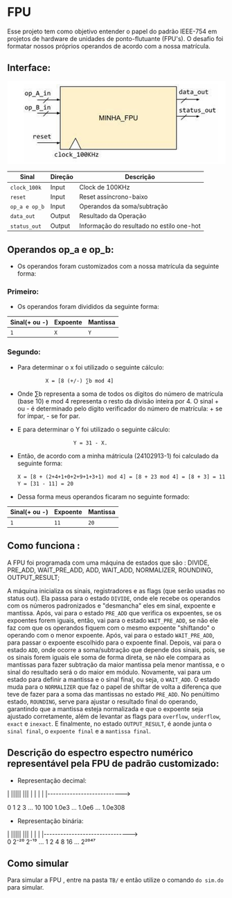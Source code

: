 # FPU
Esse projeto tem como objetivo entender o papel do padrão IEEE-754 em projetos de hardware de unidades de ponto-flutuante (FPU's). O desafio foi formatar nossos próprios operandos de acordo com a nossa matrícula.

## Interface:

![alt text]({3D7B944B-E27B-4AC6-AD61-527C23A21FD7}.png)

|    **Sinal**   |   **Direção**   |                 **Descrição**                |
|----------------|-----------------|----------------------------------------------|
|  `clock_100k`  |      Input      |   Clock de 100KHz                            | 
|  `reset`       |      Input      |   Reset assíncrono-baixo                     |
|  `op_a e op_b` |      Input      |   Operandos da soma/subtração                | 
|  `data_out`    |      Output     |   Resultado da Operação                      | 
|  `status_out`  |      Output     |   Informação do resultado no estilo one-hot  | 

## Operandos op_a e op_b:
- Os operandos foram customizados com a nossa matrícula da seguinte forma:

### Primeiro: 
- Os operandos foram divididos da seguinte forma:

| **Sinal(+ ou -)** |  **Expoente**   |   **Mantissa**   |   
|-------------------|-----------------|------------------|
|        `1`        |       `X`       |       `Y`        | 

### Segundo:

- Para determinar o x foi utilizado o seguinte cálculo:

               X = [8 (+/-) ∑b mod 4] 
  
- Onde ∑b representa a soma de todos os dígitos do número de matrícula (base 10) e mod 4 
representa o resto da divisão inteira por 4. O sinal + ou - é determinado pelo dígito 
verificador do número de matrícula: + se for ímpar, - se for par.

- E para determinar o Y foi utilizado o seguinte cálculo:

                        Y = 31 - X.

- Então, de acordo com a minha mátricula (24102913-1) foi calculado da seguinte forma:

      X = [8 + (2+4+1+0+2+9+1+3+1) mod 4] = [8 + 23 mod 4] = [8 + 3] = 11
      Y = [31 - 11] = 20
  
- Dessa forma meus operandos ficaram no seguinte formado:

| **Sinal(+ ou -)** |  **Expoente**   |   **Mantissa**   |   
|-------------------|-----------------|------------------|
|        `1`        |       `11`      |       `20`       | 

## Como funciona :

A FPU foi programada com uma máquina de estados que são :  DIVIDE, PRE_ADD, WAIT_PRE_ADD, ADD, WAIT_ADD, NORMALIZER, ROUNDING, OUTPUT_RESULT; 

A máquina inicializa os sinais, registradores e as flags (que serão usadas no status out). Ela passa para o estado `DIVIDE`, onde ele recebe os operandos com os números padronizados e "desmancha" eles em sinal, expoente e mantissa. Após, vai para o estado `PRE_ADD` que verifica os expoentes, se os expoentes forem iguais, então, vai para o estado `WAIT_PRE_ADD`, se não ele faz com que os operandos fiquem com o mesmo expoente "shiftando" o operando com o menor expoente. Após, vai para o estado `WAIT_PRE_ADD`, para passar o expoente escolhido para o expoente final. Depois, vai para o estado `ADD`, onde ocorre a soma/subtração que depende dos sinais, pois, se os sinais forem iguais ele soma de forma direta, se não ele compara as mantissas para fazer subtração da maior mantissa pela menor mantissa, e o sinal do resultado será o do maior em módulo. Novamente, vai para um estado para definir a mantissa e o sinal final, ou seja, o `WAIT_ADD`. O estado muda para o `NORMALIZER` que faz o papel de shiftar de volta a diferença que teve de fazer para a soma das mantissas no estado `PRE_ADD`. No penúltimo estado, `ROUNDING`, serve para ajustar o resultado final do operando, garantindo que a mantissa esteja normalizada e que o expoente seja ajustado corretamente, além de levantar as flags para `overflow`, `underflow`, `exact` e `inexact`. E finalmente, no estado `OUTPUT_RESULT`, é aonde junta o `sinal final`, o `expoente final` e a `mantissa final`.

## Descrição do espectro espectro numérico representável pela FPU de padrão customizado:

- Representação decimal:
  
| ||||| ||| | |  |    |         |---------------------------> 

0 1   2  3 ... 10   100   1.0e3   ...        1.0e6   ...   1.0e308

- Representação binária:                          

| ||||| ||| | |   |        |------------------------------->   
0 2⁻²⁰ 2⁻¹⁹ ... 1   2   4   8   16   ...   2²⁰⁴⁷               


## Como simular
Para simular a FPU , entre na pasta `TB/` e então utilize o comando `do sim.do` para simular. 





